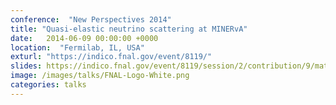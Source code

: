 ```yaml
---
conference:  "New Perspectives 2014"
title: "Quasi-elastic neutrino scattering at MINERvA"
date:   2014-06-09 00:00:00 +0000
location:  "Fermilab, IL, USA"
exturl: "https://indico.fnal.gov/event/8119/"
slides: https://indico.fnal.gov/event/8119/session/2/contribution/9/material/slides/0.pdf
image: /images/talks/FNAL-Logo-White.png
categories: talks
---
```



